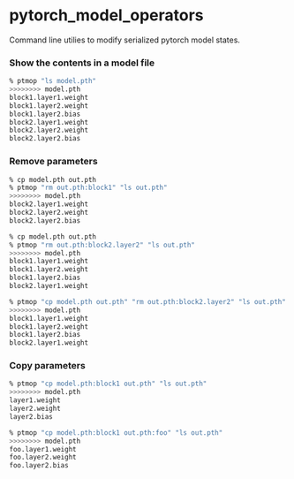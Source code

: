 # pytorch_model_operators
Command line utilies to modify serialized pytorch model states.

### Show the contents in a model file

```sh
% ptmop "ls model.pth"
>>>>>>>> model.pth
block1.layer1.weight
block1.layer2.weight
block1.layer2.bias
block2.layer1.weight
block2.layer2.weight
block2.layer2.bias
```

### Remove parameters

```sh
% cp model.pth out.pth
% ptmop "rm out.pth:block1" "ls out.pth"
>>>>>>>> model.pth
block2.layer1.weight
block2.layer2.weight
block2.layer2.bias
```

```sh
% cp model.pth out.pth
% ptmop "rm out.pth:block2.layer2" "ls out.pth"
>>>>>>>> model.pth
block1.layer1.weight
block1.layer2.weight
block1.layer2.bias
block2.layer1.weight
```

```sh
% ptmop "cp model.pth out.pth" "rm out.pth:block2.layer2" "ls out.pth"
>>>>>>>> model.pth
block1.layer1.weight
block1.layer2.weight
block1.layer2.bias
block2.layer1.weight
```

### Copy parameters

```sh
% ptmop "cp model.pth:block1 out.pth" "ls out.pth"
>>>>>>>> model.pth
layer1.weight
layer2.weight
layer2.bias
```

```sh
% ptmop "cp model.pth:block1 out.pth:foo" "ls out.pth"
>>>>>>>> model.pth
foo.layer1.weight
foo.layer2.weight
foo.layer2.bias
```
